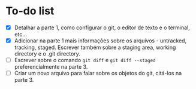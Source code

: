 # To-do list

- [x] Detalhar a parte 1, como configurar o git, o editor de texto e o terminal, etc...
- [x] Adicionar na parte 1 mais informações sobre os arquivos - untracked, tracking,  staged. Escrever também sobre a staging area, working directory e o .git directory.
- [ ] Escrever sobre o comando `git diff` e `git diff --staged` preferencialmente na parte 3.
- [ ] Criar um novo arquivo para falar sobre os objetos do git, citá-los na parte 3.